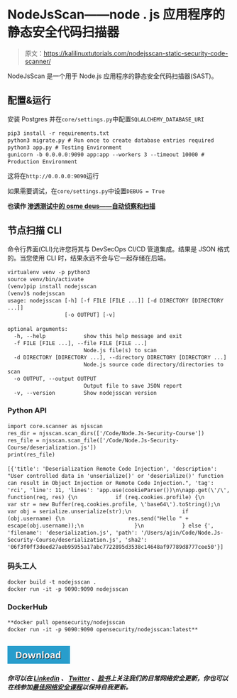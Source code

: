 # NodeJsScan——node . js 应用程序的静态安全代码扫描器

> 原文：<https://kalilinuxtutorials.com/nodejsscan-static-security-code-scanner/>

NodeJsScan 是一个用于 Node.js 应用程序的静态安全代码扫描器(SAST)。

## **配置&运行** 

安装 Postgres 并在`core/settings.py`中配置`SQLALCHEMY_DATABASE_URI`

```
pip3 install -r requirements.txt
python3 migrate.py # Run once to create database entries required
python3 app.py # Testing Environment
gunicorn -b 0.0.0.0:9090 app:app --workers 3 --timeout 10000 # Production Environment
```

这将在`http://0.0.0.0:9090`运行

如果需要调试，在`core/settings.py`中设置`DEBUG = True`

**也读作 [渗透测试中的 osme deus——自动侦察和扫描](https://kalilinuxtutorials.com/osmedeus-penetration-testing/)**

## 节点扫描 CLI

命令行界面(CLI)允许您将其与 DevSecOps CI/CD 管道集成。结果是 JSON 格式的。当您使用 CLI 时，结果永远不会与它一起存储在后端。

```
virtualenv venv -p python3
source venv/bin/activate
(venv)pip install nodejsscan
(venv)$ nodejsscan
usage: nodejsscan [-h] [-f FILE [FILE ...]] [-d DIRECTORY [DIRECTORY ...]]
                  [-o OUTPUT] [-v]

optional arguments:
  -h, --help            show this help message and exit
  -f FILE [FILE ...], --file FILE [FILE ...]
                        Node.js file(s) to scan
  -d DIRECTORY [DIRECTORY ...], --directory DIRECTORY [DIRECTORY ...]
                        Node.js source code directory/directories to scan
  -o OUTPUT, --output OUTPUT
                        Output file to save JSON report
  -v, --version         Show nodejsscan version
```

### **Python API**

```
import core.scanner as njsscan
res_dir = njsscan.scan_dirs(['/Code/Node.Js-Security-Course'])
res_file = njsscan.scan_file(['/Code/Node.Js-Security-Course/deserialization.js'])
print(res_file)

[{'title': 'Deserialization Remote Code Injection', 'description': "User controlled data in 'unserialize()' or 'deserialize()' function can result in Object Injection or Remote Code Injection.", 'tag': 'rci', 'line': 11, 'lines': 'app.use(cookieParser())\n\napp.get(\'/\', function(req, res) {\n            if (req.cookies.profile) {\n                var str = new Buffer(req.cookies.profile, \'base64\').toString();\n                var obj = serialize.unserialize(str);\n                if (obj.username) {\n                    res.send("Hello " + escape(obj.username));\n                }\n            } else {', 'filename': 'deserialization.js', 'path': '/Users/ajin/Code/Node.Js-Security-Course/deserialization.js', 'sha2': '06f3f0ff3deed27aeb95955a17abc7722895d3538c14648af97789d8777cee50'}]
```

### **码头工人**

```
docker build -t nodejsscan .
docker run -it -p 9090:9090 nodejsscan
```

### **DockerHub**

```
**docker pull opensecurity/nodejsscan
docker run -it -p 9090:9090 opensecurity/nodejsscan:latest**
```

## **[![](img/d861a9096555aeb1980fc054015933d7.png)](https://github.com/ajinabraham/NodeJsScan)**

***你可以在 [Linkedin](https://www.linkedin.com/company/gbhackers/) 、 [Twitter](https://twitter.com/GbhackerOn) 、[脸书](https://www.facebook.com/gbhackersadmin)上关注我们的日常网络安全更新，你也可以在线参加[最佳网络安全课程](https://ethicalhackersacademy.com/)以保持自我更新。***
